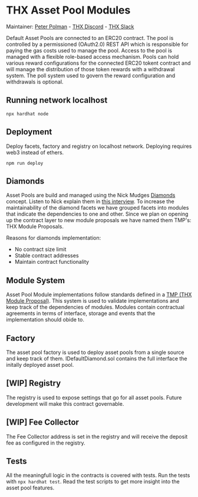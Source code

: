 # THX Asset Pool Modules

Maintainer: [Peter Polman](mailto:peter@thx.network) - [THX Discord](https://discord.gg/6n6QK8Qk) - [THX Slack](https://thx.page.link/slack)

Default Asset Pools are connected to an ERC20 contract. The pool is controlled by a permissioned (OAuth2.0) REST API which is responsible for paying the gas costs used to manage the pool. Access to the pool is managed with a flexible role-based access mechanism. Pools can hold various reward configurations for the connected ERC20 tokent contract and will manage the distribution of those token rewards with a withdrawal system. The poll system used to govern the reward configuration and withdrawals is optional.

## Running network localhost

```
npx hardhat node
```

## Deployment

Deploy facets, factory and registry on localhost network. Deploying requires web3 instead of ethers.

```
npm run deploy
```

## Diamonds

Asset Pools are build and managed using the Nick Mudges [Diamonds](https://github.com/ethereum/EIPs/issues/2535) concept. Listen to Nick explain them in [this interview](https://www.youtube.com/watch?v=64VfajtPGJ4). To increase the maintainability of the diamond facets we have grouped facets into modules that indicate the dependencies to one and other. Since we plan on opening up the contract layer to new module proposals we have named them TMP's: THX Module Proposals.

Reasons for diamonds implementation:

-   No contract size limit
-   Stable contract addresses
-   Maintain contract functionality

## Module System

Asset Pool Module implementations follow standards defined in a [TMP (THX Module Proposal)](https://github.com/thxprotocol/modules). This system is used to validate implementations and keep track of the dependencies of modules. Modules contain contractual agreements in terms of interface, storage and events that the implementation should obide to.

## Factory

The asset pool factory is used to deploy asset pools from a single source and keep track of them. IDefaultDiamond.sol contains the full interface the initally deployed asset pool.

## [WIP] Registry

The registry is used to expose settings that go for all asset pools. Future development will make this contract governable.

## [WIP] Fee Collector

The Fee Collector address is set in the registry and will receive the deposit fee as configured in the registry.

## Tests

All the meaningfull logic in the contracts is covered with tests. Run the tests with `npx hardhat test`. Read the test scripts to get more insight into the asset pool features.
